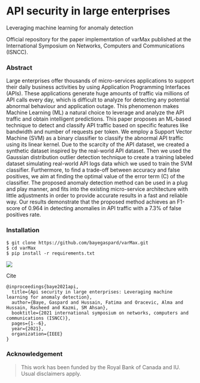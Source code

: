 # API security in large enterprises
Leveraging machine learning for anomaly detection

Official repository for the paper implementation of varMax published at the International Symposium on Networks, Computers and Communications (ISNCC).
### Abstract
Large enterprises offer thousands of micro-services applications to support their daily business activities by using Application Programming Interfaces (APIs). These applications generate huge amounts of traffic via millions of API calls every day, which is difficult to analyze for detecting any potential abnormal behaviour and application outage. This phenomenon makes Machine Learning (ML) a natural choice to leverage and analyze the API traffic and obtain intelligent predictions. This paper proposes an ML-based technique to detect and classify API traffic based on specific features like bandwidth and number of requests per token. We employ a Support Vector Machine (SVM) as a binary classifier to classify the abnormal API traffic using its linear kernel. Due to the scarcity of the API dataset, we created a synthetic dataset inspired by the real-world API dataset. Then we used the Gaussian distribution outlier detection technique to create a training labeled dataset simulating real-world API logs data which we used to train the SVM classifier. Furthermore, to find a trade-off between accuracy and false positives, we aim at finding the optimal value of the error term (C) of the classifier. The proposed anomaly detection method can be used in a plug and play manner, and fits into the existing micro-service architecture with little adjustments in order to provide accurate results in a fast and reliable way. Our results demonstrate that the proposed method achieves an F1-score of 0.964 in detecting anomalies in API traffic with a 7.3% of false positives rate.
### Installation
```
$ git clone https://github.com/bayegaspard/varMax.git
$ cd varMax
$ pip install -r requirements.txt
```

<img 
 style="text-align: center;"
    src="https://github.com/user-attachments/assets/2b55908c-ccaf-465c-b5ef-3a10369fc2e8">

</img>


Cite
```
@inproceedings{baye2021api,
  title={Api security in large enterprises: Leveraging machine learning for anomaly detection},
  author={Baye, Gaspard and Hussain, Fatima and Oracevic, Alma and Hussain, Rasheed and Kazmi, SM Ahsan},
  booktitle={2021 international symposium on networks, computers and communications (ISNCC)},
  pages={1--6},
  year={2021},
  organization={IEEE}
}
```
### Acknowledgement
> This work has been funded by the Royal Bank of Canada and IU. Usual disclaimers apply.
